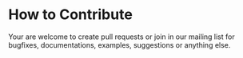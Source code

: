 # How to Contribute

Your are welcome to create pull requests or join in our mailing list for bugfixes, documentations, examples, suggestions
or anything else.
